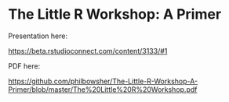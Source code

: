 # The Little R Workshop: A Primer

Presentation here:

https://beta.rstudioconnect.com/content/3133/#1

PDF here:

https://github.com/philbowsher/The-Little-R-Workshop-A-Primer/blob/master/The%20Little%20R%20Workshop.pdf